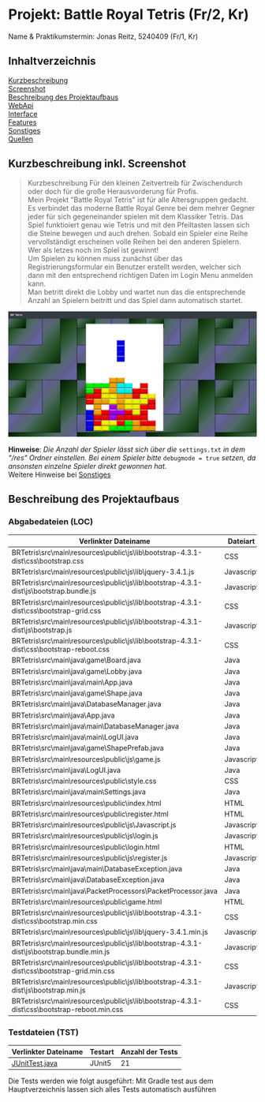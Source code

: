 # Projekt: Battle Royal Tetris (Fr/2, Kr)

Name & Praktikumstermin: Jonas Reitz, 5240409 (Fr/1, Kr)

## Inhaltverzeichnis
[Kurzbeschreibung](#Kurzbeschreibung_inkl._Screenshot)  
[Screenshot](#Screenshot)  
[Beschreibung des Projektaufbaus](#Beschreibung_des_Projektaufbaus)  
[WebApi](#WebApi)  
[Interface](#Interface)  
[Features](#Features)  
[Sonstiges](#Sonstiges)  
[Quellen](#Quellen)  


## Kurzbeschreibung inkl. Screenshot

>Kurzbeschreibung
Für den kleinen Zeitvertreib für Zwischendurch oder doch für die große Herausvorderung für Profis.  
Mein Projekt "Battle Royal Tetris" ist für alle Altersgruppen gedacht. Es verbindet das moderne Battle Royal Genre bei dem mehrer Gegner jeder für sich gegeneinander spielen mit dem Klassiker Tetris.
Das Spiel funktioiert genau wie Tetris und mit den Pfeiltasten lassen sich die Steine bewegen und auch drehen. Sobald ein Spieler eine Reihe vervollständigt erscheinen volle Reihen bei den anderen Spielern.  
Wer als letzes noch im Spiel ist gewinnt!  
Um Spielen zu können muss zunächst über das Registrierungsformular ein Benutzer erstellt werden, welcher sich dann mit den entsprechend richtigen Daten im Login Menu anmelden kann.  
Man betritt direkt die Lobby und wartet nun das die entsprechende Anzahl an Spielern beitritt und das Spiel dann automatisch startet.  


![Screenshot](screenshot.PNG)

**Hinweise**: _Die Anzahl der Spieler lässt sich über die_ `settings.txt` _in dem "/res" Ordner einstellen. Bei einem Spieler bitte_ `debugmode = true` _setzen, da ansonsten einzelne Spieler direkt gewonnen hat._  
Weitere Hinweise bei [Sonstiges](#Sonstiges)

## Beschreibung des Projektaufbaus

### Abgabedateien (LOC)

Verlinkter Dateiname | Dateiart | LOC
---------------------|----------|-----
BRTetris\src\main\resources\public\js\lib\bootstrap-4.3.1-dist\css\bootstrap.css                          |CSS|8832
BRTetris\src\main\resources\public\js\lib\jquery-3.4.1.js                                                 |Javascript|6801
BRTetris\src\main\resources\public\js\lib\bootstrap-4.3.1-dist\js\bootstrap.bundle.js                     |Javascript|4493
BRTetris\src\main\resources\public\js\lib\bootstrap-4.3.1-dist\css\bootstrap-grid.css                     |CSS|3511
BRTetris\src\main\resources\public\js\lib\bootstrap-4.3.1-dist\js\bootstrap.js                            |Javascript|3262
BRTetris\src\main\resources\public\js\lib\bootstrap-4.3.1-dist\css\bootstrap-reboot.css                   |CSS|267
BRTetris\src\main\java\game\Board.java                                                                    |Java|181
BRTetris\src\main\java\game\Lobby.java                                                                    |Java|112
BRTetris\src\main\java\main\App.java                                                                      |Java| 97
BRTetris\src\main\java\game\Shape.java                                                                    |Java| 95
BRTetris\src\main\java\DatabaseManager.java                                                               |Java|82
BRTetris\src\main\java\App.java                                                                           |Java|76
BRTetris\src\main\java\main\DatabaseManager.java                                                          |Java|68
BRTetris\src\main\java\main\LogUI.java                                                                    |Java| 65
BRTetris\src\main\java\game\ShapePrefab.java                                                              |Java|58
BRTetris\src\main\resources\public\js\game.js                                                             |Javascript|55
BRTetris\src\main\java\LogUI.java                                                                         |Java|51
BRTetris\src\main\resources\public\style.css                                                              |CSS|46
BRTetris\src\main\java\main\Settings.java                                                                 |Java|26
BRTetris\src\main\resources\public\index.html                                                             |HTML|25
BRTetris\src\main\resources\public\register.html                                                          |HTML|21
BRTetris\src\main\resources\public\js\Javascript.js                                                       |Javascript|21
BRTetris\src\main\resources\public\js\login.js                                                            |Javascript|19
BRTetris\src\main\resources\public\login.html                                                             |HTML|17
BRTetris\src\main\resources\public\js\register.js                                                         |Javascript|15
BRTetris\src\main\java\main\DatabaseException.java                                                        |Java|12
BRTetris\src\main\java\DatabaseException.java                                                             |Java| 6
BRTetris\src\main\java\PacketProcessors\PacketProcessor.java                                              |Java|5
BRTetris\src\main\resources\public\game.html                                                              |HTML| 5
BRTetris\src\main\resources\public\js\lib\bootstrap-4.3.1-dist\css\bootstrap.min.css                      |CSS|1
BRTetris\src\main\resources\public\js\lib\jquery-3.4.1.min.js                                             |Javascript|1
BRTetris\src\main\resources\public\js\lib\bootstrap-4.3.1-dist\js\bootstrap.bundle.min.js                 |Javascript|1
BRTetris\src\main\resources\public\js\lib\bootstrap-4.3.1-dist\css\bootstrap-grid.min.css                 |CSS|1
BRTetris\src\main\resources\public\js\lib\bootstrap-4.3.1-dist\js\bootstrap.min.js                        |Javascript| 1
BRTetris\src\main\resources\public\js\lib\bootstrap-4.3.1-dist\css\bootstrap-reboot.min.css               |CSS|1


### Testdateien (TST)
Verlinkter Dateiname | Testart | Anzahl der Tests
---------------------|---------|-----------------
[JUnitTest.java](src\test\java\JUnitTest.java ) | JUnit5 | 21

Die Tests werden wie folgt ausgeführt:
Mit Gradle test aus dem Hauptverzeichnis lassen sich alles Tests automatisch ausführen
